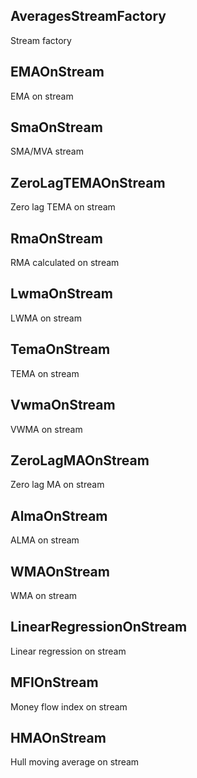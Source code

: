 ## AveragesStreamFactory

Stream factory

## EMAOnStream

EMA on stream

## SmaOnStream

SMA/MVA stream

## ZeroLagTEMAOnStream

Zero lag TEMA on stream

## RmaOnStream

RMA calculated on stream

## LwmaOnStream

LWMA on stream

## TemaOnStream

TEMA on stream

## VwmaOnStream

VWMA on stream

## ZeroLagMAOnStream

Zero lag MA on stream

## AlmaOnStream

ALMA on stream

## WMAOnStream

WMA on stream

## LinearRegressionOnStream

Linear regression on stream

## MFIOnStream

Money flow index on stream

## HMAOnStream

Hull moving average on stream